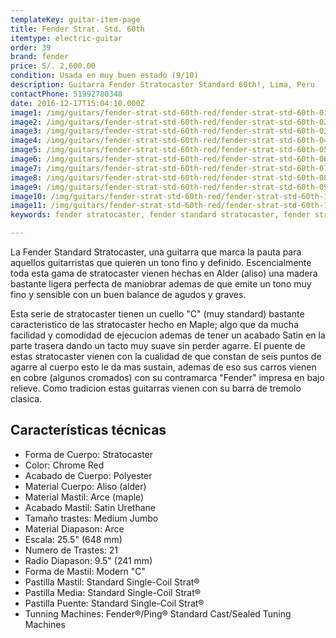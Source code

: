 ```yaml
---
templateKey: guitar-item-page
title: Fender Strat. Std. 60th
itemtype: electric-guitar
order: 39
brand: fender
price: S/. 2,600.00
condition: Usada en muy buen estado (9/10)
description: Guitarra Fender Stratocaster Standard 60th!, Lima, Peru
contactPhone: 51992780348
date: 2016-12-17T15:04:10.000Z
image1: /img/guitars/fender-strat-std-60th-red/fender-strat-std-60th-01.jpg
image2: /img/guitars/fender-strat-std-60th-red/fender-strat-std-60th-02.jpg
image3: /img/guitars/fender-strat-std-60th-red/fender-strat-std-60th-03.jpg
image4: /img/guitars/fender-strat-std-60th-red/fender-strat-std-60th-04.jpg
image5: /img/guitars/fender-strat-std-60th-red/fender-strat-std-60th-05.jpg
image6: /img/guitars/fender-strat-std-60th-red/fender-strat-std-60th-06.jpg
image7: /img/guitars/fender-strat-std-60th-red/fender-strat-std-60th-07.jpg
image8: /img/guitars/fender-strat-std-60th-red/fender-strat-std-60th-08.jpg
image9: /img/guitars/fender-strat-std-60th-red/fender-strat-std-60th-09.jpg
image10: /img/guitars/fender-strat-std-60th-red/fender-strat-std-60th-10.jpg
image11: /img/guitars/fender-strat-std-60th-red/fender-strat-std-60th-11.jpg
keywords: fender stratocaster, fender standard stratocaster, fender stratocaster 60th, fender stratocaster 60th

---
```

La Fender Standard Stratocaster, una guitarra que marca la pauta para aquellos guitarristas que quieren un tono fino y definido. Escencialmente toda esta gama de stratocaster vienen hechas en Alder (aliso) una madera bastante ligera perfecta de maniobrar ademas de que emite un tono muy fino y sensible con un buen balance de agudos y graves.

Esta serie de stratocaster tienen un cuello "C" (muy standard) bastante caracteristico de las stratocaster hecho en Maple; algo que da mucha facilidad y comodidad de ejecucion ademas de tener un acabado Satin en la parte trasera dando un tacto muy suave sin perder agarre. El puente de estas stratocaster vienen con la cualidad de que constan de seis puntos de agarre al cuerpo esto le da mas sustain, ademas de eso sus carros vienen en cobre (algunos cromados) con su contramarca "Fender" impresa en bajo relieve. Como tradicion estas guitarras vienen con su barra de tremolo clasica.

## Características técnicas

* Forma de Cuerpo: Stratocaster
* Color: Chrome Red
* Acabado de Cuerpo: Polyester
* Material Cuerpo: Aliso (alder)
* Material Mastil: Arce (maple)
* Acabado Mastil: Satin Urethane
* Tamaño trastes: Medium Jumbo
* Material Diapason: Arce
* Escala: 25.5" (648 mm)
* Numero de Trastes: 21
* Radio Diapason: 9.5" (241 mm)
* Forma de Mastil: Modern "C"
* Pastilla Mastil: Standard Single-Coil Strat®
* Pastilla Media: Standard Single-Coil Strat®
* Pastilla Puente: Standard Single-Coil Strat®
* Tunning Machines: Fender®/Ping® Standard Cast/Sealed Tuning Machines